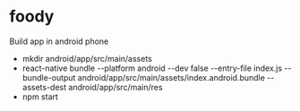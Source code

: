 # foody
Build app in android phone
+ mkdir android/app/src/main/assets
+ react-native bundle --platform android --dev false --entry-file index.js --bundle-output android/app/src/main/assets/index.android.bundle --assets-dest android/app/src/main/res
+ npm start
